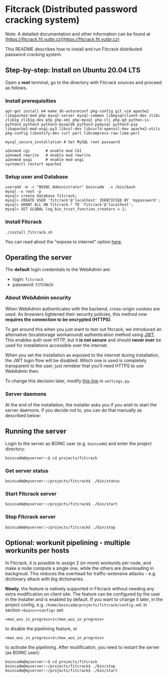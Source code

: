 # Fitcrack (Distributed password cracking system)

Note: A detailed documentation and other information can be found at [https://fitcrack.fit.vutbr.cz](https://fitcrack.fit.vutbr.cz)

This README describes how to install and run Fitcrack distributed password cracking system.

## Step-by-step: Install on Ubuntu 20.04 LTS

Open a **root** terminal, go to the directory with Fitcrack sources and proceed as follows.

### Install prerequisities
```
apt-get install m4 make dh-autoreconf pkg-config git vim apache2 libapache2-mod-php mysql-server mysql-common libmysqlclient-dev zlibc zlib1g zlib1g-dev php php-xml php-mysql php-cli php-gd python-is-python3 python3 python3-mysqldb python3-pymysql python3-pip libapache2-mod-wsgi-py3 libssl-dev libcurl4-openssl-dev apache2-utils pkg-config libnotify-dev curl perl libcompress-raw-lzma-perl

mysql_secure_installation # Set MySQL root password

a2enmod cgi       # enable mod CGI
a2enmod rewrite   # enable mod rewrite
a2enmod wsgi      # enable mod wsgi
systemctl restart apache2
```
### Setup user and Database
```
useradd -m -c "BOINC Administrator" boincadm  -s /bin/bash
mysql -u root -p
mysql> create database fitcrack;
mysql> CREATE USER 'fitcrack'@'localhost' IDENTIFIED BY 'mypassword';
mysql> GRANT ALL ON fitcrack.* TO 'fitcrack'@'localhost';
mysql> SET GLOBAL log_bin_trust_function_creators = 1;
```

### Install Fitcrack
```
./install_fitcrack.sh
```
You can read about the "expose to internet" option [here](#about-webadmin-security).

<a name="oper"></a>
## Operating the server

The **default** login credentials to the WebAdmin are:
* login: ``fitcrack``
* password: ``FITCRACK``

### About WebAdmin security
When WebAdmin authenticates with the backend, cross-origin cookies are used. As browsers tightened their security policies, this method now **requires the connection to be encrypted (HTTPS)**.

To get around this when you just want to test out fitcrack, we introduced an alternative (localstorage workaround) authentication method using [JWT](https://jwt.io). This enables auth over HTTP, but it **is not secure** and should **never ever** be used for installations accessible over the internet.

When you set the installation as exposed to the internet during installation, the JWT login flow will be disabled. Which one is used is completely transparent to the user, just remeber that you'll need HTTPS to use WebAdmin then.


To change this decision later, modify [this line](webadmin/fitcrackAPI/src/settings.py#L46) in `settings.py`.

### Server daemons

At the end of the installation, the installer asks you if you wish to start
the server daemons. If you decide not to, you can do that manually as described below:

## Running the server

Login to the server as BOINC user (e.g. `boincadm`) and enter the project directory:
```
boincadm@myserver:~$ cd projects/fitcrack
```

### Get server status
```
boincadm@myserver:~/projects/fitcrack$ ./bin/status
```

### Start Fitcrack server
```
boincadm@myserver:~/projects/fitcrack$ ./bin/start
```

### Stop Fitcrack server
```
boincadm@myserver:~/projects/fitcrack$ ./bin/stop
```
## Optional: workunit pipelining - multiple workunits per hosts

In Fitcrack, it is possible to assign 2 (or more) workunits per node, and make a node compute a single one, while the others are downloading in backgroud. This reduces the overhead for traffic-extensive attacks - e.g. dictionary attack with big dictionaries.

**Newly**, the feature is natively supported in Fitcrack without needing any extra modification on client site. The feature can be configured by the user in the installer and is enabled by default. If you want to change it later, in the project config, e.g. `/home/boincadm/projects/fitcrack/config.xml` in section `<boinc><config>` set:
```
<max_wus_in_progress>1</max_wus_in_progress>
```
to disable the pipelining feature, or
```
<max_wus_in_progress>2</max_wus_in_progress>
```
to activate the pipelining. After modification, you need to restart
the server (as BOINC user):
```
boincadm@myserver:~$ cd projects/fitcrack
boincadm@myserver:~/projects/fitcrack$ ./bin/stop
boincadm@myserver:~/projects/fitcrack$ ./bin/start
```
